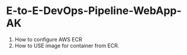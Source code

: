 # E-to-E-DevOps-Pipeline-WebApp-AK
1. How to configure  AWS ECR
2. How to USE image for container from ECR.
